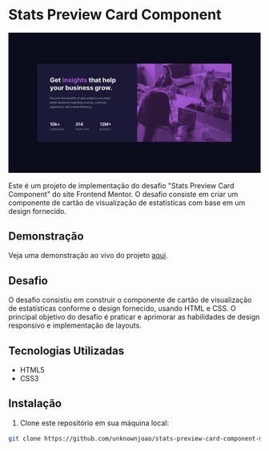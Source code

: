 # Stats Preview Card Component

![Stats Preview Card](/design/desktop-design.jpg)

Este é um projeto de implementação do desafio "Stats Preview Card Component" do site Frontend Mentor. O desafio consiste em criar um componente de cartão de visualização de estatísticas com base em um design fornecido.

## Demonstração

Veja uma demonstração ao vivo do projeto [aqui](https://seu-link-de-demo-aqui.com).

## Desafio

O desafio consistiu em construir o componente de cartão de visualização de estatísticas conforme o design fornecido, usando HTML e CSS. O principal objetivo do desafio é praticar e aprimorar as habilidades de design responsivo e implementação de layouts.

## Tecnologias Utilizadas

- HTML5
- CSS3

## Instalação

1. Clone este repositório em sua máquina local:

```bash
git clone https://github.com/unknownjoao/stats-preview-card-component-main.git
